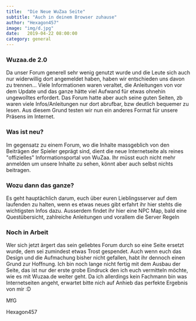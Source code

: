 ```yaml
---
title:  "Die Neue WuZaa Seite"
subtitle: "Auch in deinem Browser zuhause"
author: "Hexagon457"
image: "img/d.jpg"
date:   2019-04-22 08:00:00
category: general
---
```


### Wuzaa.de 2.0
Da unser Forum generell sehr wenig genutzt wurde und die Leute sich auch nur widerwillig dort angemeldet haben, haben wir entschieden uns davon zu trennen... Viele Informationen waren veraltet, die Anleitungen von vor dem Update und das ganze hätte viel Aufwand für etwas ohnehin ungewolltes erfordert. Das Forum hatte aber auch seine guten Seiten, zb waren viele Infos/Anleitungen nur dort abrufbar, bzw deutlich bequemer zu lesen. Aus diesem Grund testen wir nun ein anderes Format für unsere Präsens im Internet.

### Was ist neu?
Im gegensatz zu einem Forum, wo die Inhalte massgeblich von den Beiträgen der Spieler geprägt sind, dient die neue Internetseite als reines "offizielles" Informationsportal von WuZaa. Ihr müsst euch nicht mehr anmelden um unsere Inhalte zu sehen, könnt aber auch selbst nichts beitragen.

### Wozu dann das ganze?
Es geht hauptächlich darum, euch über euren Lieblingsserver auf dem laufenden zu halten, wenn es etwas neues gibt erfahrt ihr hier stehts die wichtigsten Infos dazu. Ausserdem findet ihr hier eine NPC Map, bald eine Questübersicht, zahlreiche Anleitungen und vorallem die Server Regeln

### Noch in Arbeit
Wer sich jetzt ärgert das sein geliebtes Forum durch so eine Seite ersetzt wurde, dem sei zumindest etwas Trost gespendet. Auch wenn euch das Design und die Aufmachung bisher nicht gefallen, habt ihr dennoch einen Grund zur Hoffnung. Ich bin noch lange nicht fertig mit dem Ausbau der Seite, das ist nur der erste grobe Eindruck den ich euch vermitteln möchte, wie es mit Wuzaa.de weiter geht. Da ich allerdings kein Fachmann bin was Internetseiten angeht, erwartet bitte nich auf Anhieb das perfekte Ergebnis von mir :D

MfG

Hexagon457